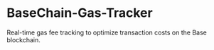 # BaseChain-Gas-Tracker

Real-time gas fee tracking to optimize transaction costs on the Base blockchain.
